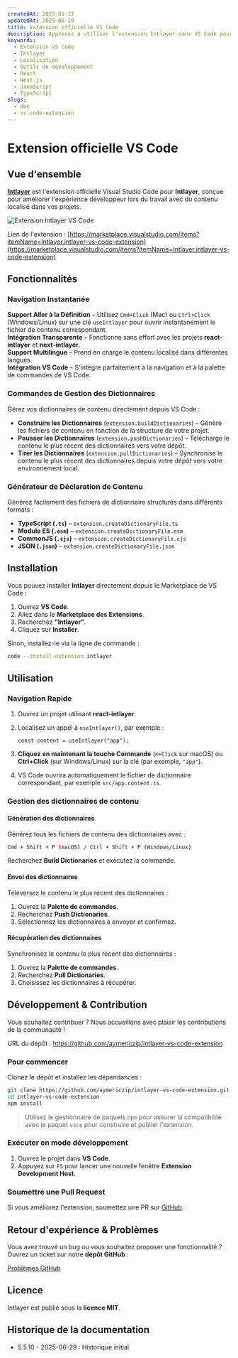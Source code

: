 ```yaml
---
createdAt: 2025-03-17
updatedAt: 2025-06-29
title: Extension officielle VS Code
description: Apprenez à utiliser l'extension Intlayer dans VS Code pour améliorer votre flux de développement. Naviguez rapidement entre les contenus localisés et gérez efficacement vos dictionnaires.
keywords:
  - Extension VS Code
  - Intlayer
  - Localisation
  - Outils de développement
  - React
  - Next.js
  - JavaScript
  - TypeScript
slugs:
  - doc
  - vs-code-extension
---
```


# Extension officielle VS Code

## Vue d'ensemble

[**Intlayer**](https://marketplace.visualstudio.com/items?itemName=Intlayer.intlayer-vs-code-extension) est l'extension officielle Visual Studio Code pour **Intlayer**, conçue pour améliorer l'expérience développeur lors du travail avec du contenu localisé dans vos projets.

![Extension Intlayer VS Code](https://github.com/aymericzip/intlayer/blob/main/docs/assets/vs_code_extension_demo.gif)

Lien de l'extension : [https://marketplace.visualstudio.com/items?itemName=Intlayer.intlayer-vs-code-extension](https://marketplace.visualstudio.com/items?itemName=Intlayer.intlayer-vs-code-extension)

## Fonctionnalités

### Navigation Instantanée

**Support Aller à la Définition** – Utilisez `Cmd+Click` (Mac) ou `Ctrl+Click` (Windows/Linux) sur une clé `useIntlayer` pour ouvrir instantanément le fichier de contenu correspondant.  
**Intégration Transparente** – Fonctionne sans effort avec les projets **react-intlayer** et **next-intlayer**.  
**Support Multilingue** – Prend en charge le contenu localisé dans différentes langues.  
**Intégration VS Code** – S'intègre parfaitement à la navigation et à la palette de commandes de VS Code.

### Commandes de Gestion des Dictionnaires

Gérez vos dictionnaires de contenu directement depuis VS Code :

- **Construire les Dictionnaires** (`extension.buildDictionaries`) – Génère les fichiers de contenu en fonction de la structure de votre projet.
- **Pousser les Dictionnaires** (`extension.pushDictionaries`) – Télécharge le contenu le plus récent des dictionnaires vers votre dépôt.
- **Tirer les Dictionnaires** (`extension.pullDictionaries`) – Synchronise le contenu le plus récent des dictionnaires depuis votre dépôt vers votre environnement local.

### Générateur de Déclaration de Contenu

Générez facilement des fichiers de dictionnaire structurés dans différents formats :

- **TypeScript (`.ts`)** – `extension.createDictionaryFile.ts`
- **Module ES (`.esm`)** – `extension.createDictionaryFile.esm`
- **CommonJS (`.cjs`)** – `extension.createDictionaryFile.cjs`
- **JSON (`.json`)** – `extension.createDictionaryFile.json`

## Installation

Vous pouvez installer **Intlayer** directement depuis le Marketplace de VS Code :

1. Ouvrez **VS Code**.
2. Allez dans le **Marketplace des Extensions**.
3. Recherchez **"Intlayer"**.
4. Cliquez sur **Installer**.

Sinon, installez-le via la ligne de commande :

```sh
code --install-extension intlayer
```

## Utilisation

### Navigation Rapide

1. Ouvrez un projet utilisant **react-intlayer**.
2. Localisez un appel à `useIntlayer()`, par exemple :

   ```tsx
   const content = useIntlayer("app");
   ```

3. **Cliquez en maintenant la touche Commande** (`⌘+Click` sur macOS) ou **Ctrl+Click** (sur Windows/Linux) sur la clé (par exemple, `"app"`).
4. VS Code ouvrira automatiquement le fichier de dictionnaire correspondant, par exemple `src/app.content.ts`.

### Gestion des dictionnaires de contenu

#### Génération des dictionnaires

Générez tous les fichiers de contenu des dictionnaires avec :

```sh
Cmd + Shift + P (macOS) / Ctrl + Shift + P (Windows/Linux)
```

Recherchez **Build Dictionaries** et exécutez la commande.

#### Envoi des dictionnaires

Téléversez le contenu le plus récent des dictionnaires :

1. Ouvrez la **Palette de commandes**.
2. Recherchez **Push Dictionaries**.
3. Sélectionnez les dictionnaires à envoyer et confirmez.

#### Récupération des dictionnaires

Synchronisez le contenu le plus récent des dictionnaires :

1. Ouvrez la **Palette de commandes**.
2. Recherchez **Pull Dictionaries**.
3. Choisissez les dictionnaires à récupérer.

## Développement & Contribution

Vous souhaitez contribuer ? Nous accueillons avec plaisir les contributions de la communauté !

URL du dépôt : https://github.com/aymericzip/intlayer-vs-code-extension

### Pour commencer

Clonez le dépôt et installez les dépendances :

```sh
git clone https://github.com/aymericzip/intlayer-vs-code-extension.git
cd intlayer-vs-code-extension
npm install
```

> Utilisez le gestionnaire de paquets `npm` pour assurer la compatibilité avec le paquet `vsce` pour construire et publier l'extension.

### Exécuter en mode développement

1. Ouvrez le projet dans **VS Code**.
2. Appuyez sur `F5` pour lancer une nouvelle fenêtre **Extension Development Host**.

### Soumettre une Pull Request

Si vous améliorez l'extension, soumettez une PR sur [GitHub](https://github.com/aymericzip/intlayer-vs-code-extension).

## Retour d'expérience & Problèmes

Vous avez trouvé un bug ou vous souhaitez proposer une fonctionnalité ? Ouvrez un ticket sur notre **dépôt GitHub** :

[Problèmes GitHub](https://github.com/aymericzip/intlayer-vs-code-extension/issues)

## Licence

Intlayer est publié sous la **licence MIT**.

## Historique de la documentation

- 5.5.10 - 2025-06-29 : Historique initial
